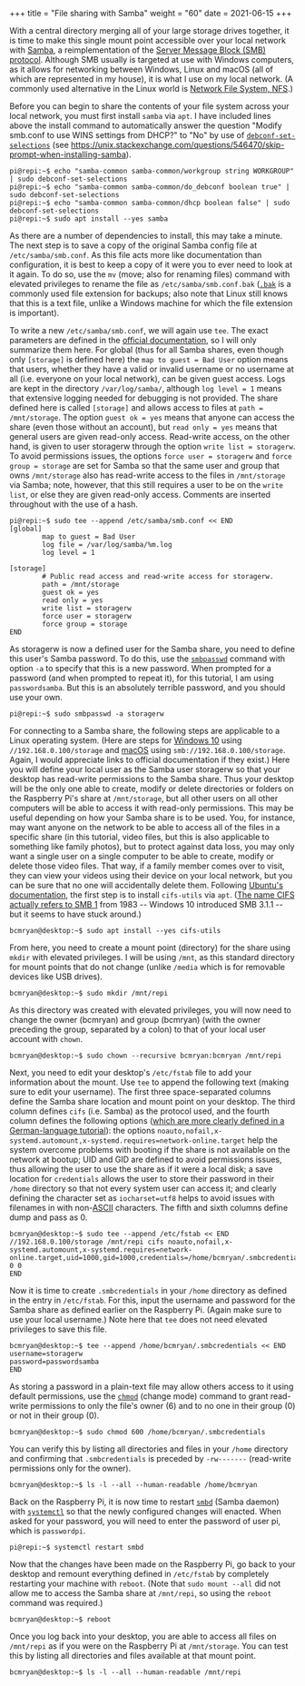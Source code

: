 +++
title = "File sharing with Samba"
weight = "60"
date = 2021-06-15
+++

With a central directory merging all of your large storage drives together, it is time to make this single mount point accessible over your local network with [Samba](https://en.wikipedia.org/wiki/Samba_(software)), a reimplementation of the [Server Message Block (SMB) protocol](https://en.wikipedia.org/wiki/Server_Message_Block).
Although SMB usually is targeted at use with Windows computers, as it allows for networking between Windows, Linux and macOS (all of which are represented in my house), it is what I use on my local network.
(A commonly used alternative in the Linux world is [Network File System, NFS](https://en.wikipedia.org/wiki/Network_File_System).)

Before you can begin to share the contents of your file system across your local network, you must first install `samba` via `apt`.
I have included lines above the install command to automatically answer the question "Modify smb.conf to use WINS settings from DHCP?" to "No" by use of [`debconf-set-selections`](http://manpages.ubuntu.com/manpages/bionic/man1/debconf-set-selections.1.html) (see https://unix.stackexchange.com/questions/546470/skip-prompt-when-installing-samba).

```
pi@repi:~$ echo "samba-common samba-common/workgroup string WORKGROUP" | sudo debconf-set-selections
pi@repi:~$ echo "samba-common samba-common/do_debconf boolean true" | sudo debconf-set-selections
pi@repi:~$ echo "samba-common samba-common/dhcp boolean false" | sudo debconf-set-selections
pi@repi:~$ sudo apt install --yes samba
```

As there are a number of dependencies to install, this may take a minute.
The next step is to save a copy of the original Samba config file at `/etc/samba/smb.conf`.
As this file acts more like documentation than configuration, it is best to keep a copy of it were you to ever need to look at it again.
To do so, use the `mv` (move; also for renaming files) command with elevated privileges to rename the file as `/etc/samba/smb.conf.bak` ([`.bak`](https://en.wikipedia.org/wiki/Bak_file) is a commonly used file extension for backups; also note that Linux still knows that this is a text file, unlike a Windows machine for which the file extension is important).

To write a new `/etc/samba/smb.conf`, we will again use `tee`.
The exact parameters are defined in the [official documentation](https://www.samba.org/samba/docs/current/man-html/smb.conf.5.html), so I will only summarize them here.
For global (thus for all Samba shares, even though only `[storage]` is defined here) the `map to guest = Bad User` option means that users, whether they have a valid or invalid username or no username at all (i.e. everyone on your local network), can be given guest access.
Logs are kept in the directory `/var/log/samba/`, although `log level = 1` means that extensive logging needed for debugging is not provided.
The share defined here is called `[storage]` and allows access to files at `path = /mnt/storage`.
The option `guest ok = yes` means that anyone can access the share (even those without an account), but `read only = yes` means that general users are given read-only access.
Read-write access, on the other hand, is given to user storagerw through the option `write list = storagerw`.
To avoid permissions issues, the options `force user = storagerw` and `force group = storage` are set for Samba so that the same user and group that owns `/mnt/storage` also has read-write access to the files in `/mnt/storage` via Samba; note, however, that this still requires a user to be on the `write list`, or else they are given read-only access.
Comments are inserted throughout with the use of a hash.

```
pi@repi:~$ sudo tee --append /etc/samba/smb.conf << END
[global]
        map to guest = Bad User
        log file = /var/log/samba/%m.log
        log level = 1

[storage]
        # Public read access and read-write access for storagerw.
        path = /mnt/storage
        guest ok = yes
        read only = yes
        write list = storagerw
        force user = storagerw
        force group = storage
END
```

As storagerw is now a defined user for the Samba share, you need to define this user's Samba password.
To do this, use the [`smbpasswd`](https://www.samba.org/samba/docs/current/man-html/smbpasswd.8.html) command with option `-a` to specify that this is a new password.
When prompted for a password (and when prompted to repeat it), for this tutorial, I am using `passwordsamba`.
But this is an absolutely terrible password, and you should use your own.

`pi@repi:~$ sudo smbpasswd -a storagerw`

For connecting to a Samba share, the following steps are applicable to a Linux operating system.
(Here are steps for [Windows 10](https://www.techrepublic.com/article/how-to-connect-to-linux-samba-shares-from-windows-10/) using `//192.168.0.100/storage` and [macOS](https://www.techrepublic.com/article/how-to-connect-your-macos-device-to-an-smb-share/) using `smb://192.168.0.100/storage`.
Again, I would appreciate links to official documentation if they exist.)
Here you will define your local user as the Samba user storagerw so that your desktop has read-write permissions to the Samba share.
Thus your desktop will be the only one able to create, modify or delete directories or folders on the Raspberry Pi's share at `/mnt/storage`, but all other users on all other computers will be able to access it with read-only permissions.
This may be useful depending on how your Samba share is to be used.
You, for instance, may want anyone on the network to be able to access all of the files in a specific share (in this tutorial, video files, but this is also applicable to something like family photos), but to protect against data loss, you may only want a single user on a single computer to be able to create, modify or delete those video files.
That way, if a family member comes over to visit, they can view your videos using their device on your local network, but you can be sure that no one will accidentally delete them.
Following [Ubuntu's documentation](https://wiki.ubuntu.com/MountWindowsSharesPermanently), the first step is to install `cifs-utils` via `apt`.
([The name CIFS actually refers to SMB 1](https://en.wikipedia.org/wiki/Server_Message_Block#SMB_/_CIFS_/_SMB1) from 1983 -- Windows 10 introduced SMB 3.1.1 -- but it seems to have stuck around.)

`bcmryan@desktop:~$ sudo apt install --yes cifs-utils`

From here, you need to create a mount point (directory) for the share using `mkdir` with elevated privileges.
I will be using `/mnt`, as this standard directory for mount points that do not change (unlike `/media` which is for removable devices like USB drives).

`bcmryan@desktop:~$ sudo mkdir /mnt/repi`

As this directory was created with elevated privileges, you will now need to change the owner (bcmryan) and group (bcmryan) (with the owner preceding the group, separated by a colon) to that of your local user account with `chown`.

`bcmryan@desktop:~$ sudo chown --recursive bcmryan:bcmryan /mnt/repi`

Next, you need to edit your desktop's `/etc/fstab` file to add your information about the mount.
Use `tee` to append the following text (making sure to edit your username).
The first three space-separated columns define the Samba share location and mount point on your desktop.
The third column defines `cifs` (i.e. Samba) as the protocol used, and the fourth column defines the following options ([which are more clearly defined in a German-language tutorial](https://www.elektronik-kompendium.de/sites/raspberry-pi/2102201.htm)): the options `noauto,nofail,x-systemd.automount,x-systemd.requires=network-online.target` help the system overcome problems with booting if the share is not available on the network at bootup; UID and GID are defined to avoid permissions issues, thus allowing the user to use the share as if it were a local disk; a save location for `credentials` allows the user to store their password in their `/home` directory so that not every system user can access it; and clearly defining the character set as `iocharset=utf8` helps to avoid issues with filenames in with non-[ASCII](https://en.wikipedia.org/wiki/ASCII) characters.
The fifth and sixth columns define dump and pass as 0.

```
bcmryan@desktop:~$ sudo tee --append /etc/fstab << END
//192.168.0.100/storage /mnt/repi cifs noauto,nofail,x-systemd.automount,x-systemd.requires=network-online.target,uid=1000,gid=1000,credentials=/home/bcmryan/.smbcredentials,iocharset=utf8 0 0
END
```

Now it is time to create `.smbcredentials` in your `/home` directory as defined in the entry in `/etc/fstab`.
For this, input the username and password for the Samba share as defined earlier on the Raspberry Pi.
(Again make sure to use your local username.)
Note here that `tee` does not need elevated privileges to save this file.

```
bcmryan@desktop:~$ tee --append /home/bcmryan/.smbcredentials << END
username=storagerw
password=passwordsamba
END
```

As storing a password in a plain-text file may allow others access to it using default permissions, use the [`chmod`](https://en.wikipedia.org/wiki/Chmod) (change mode) command to grant read-write permissions  to only the file's owner (6) and to no one in their group (0) or not in their group (0).

`bcmryan@desktop:~$ sudo chmod 600 /home/bcmryan/.smbcredentials`

You can verify this by listing all directories and files in your `/home` directory and confirming that `.smbcredentials` is preceded by `-rw-------` (read-write permissions only for the owner).

`bcmryan@desktop:~$ ls -l --all --human-readable /home/bcmryan`

Back on the Raspberry Pi, it is now time to restart [`smbd`](https://www.samba.org/samba/docs/current/man-html/smbd.8.html) (Samba daemon) with [`systemctl`](https://manpages.ubuntu.com/manpages/focal/man1/systemctl.1.html) so that the newly configured changes will enacted.
When asked for your password, you will need to enter the password of user pi, which is `passwordpi`.

`pi@repi:~$ systemctl restart smbd`

Now that the changes have been made on the Raspberry Pi, go back to your desktop and remount everything defined in `/etc/fstab` by completely restarting your machine with `reboot`.
(Note that `sudo mount --all` did not allow me to access the Samba share at `/mnt/repi`, so using the `reboot` command was required.)

`bcmryan@desktop:~$ reboot`

Once you log back into your desktop, you are able to access all files on `/mnt/repi` as if you were on the Raspberry Pi at `/mnt/storage`.
You can test this by listing all directories and files available at that mount point.

`bcmryan@desktop:~$ ls -l --all --human-readable /mnt/repi`